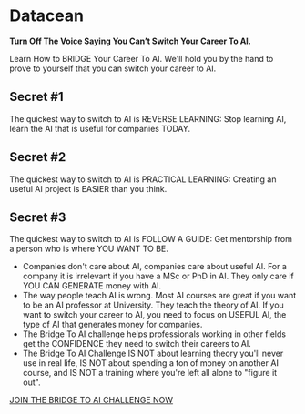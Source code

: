 # Datacean 

**Turn Off The Voice Saying You Can’t Switch Your Career To AI.**

Learn How to BRIDGE Your Career To AI. We'll hold you by the hand to prove to yourself that you can switch your career to AI.

## Secret #1

The quickest way to switch to AI is REVERSE LEARNING:​ Stop learning AI, learn the AI that is useful for companies TODAY.

## Secret #2

The quickest way to switch to AI is PRACTICAL LEARNING: Creating an useful AI project is EASIER than you think.

## Secret #3

The quickest way to switch to AI is FOLLOW A GUIDE:​ ​Get mentorship from a person who is where YOU WANT TO BE.

* Companies don't care about AI, companies care about useful AI. For a company it is irrelevant if you have a MSc or PhD in AI. They only care if YOU CAN GENERATE money with AI.
* The way people teach AI is wrong. Most AI courses are great if you want to be an AI professor at University. They teach the theory of AI. If you want to switch your career to AI, you need to focus on USEFUL AI, the type of AI that generates money for companies.
* The Bridge To AI challenge helps professionals working in other fields get the CONFIDENCE they need to switch their careers to AI.
* The Bridge To AI Challenge IS NOT about learning theory you'll never use in real life, IS NOT about spending a ton of money on another AI course, and IS NOT a training where you're left all alone to "figure it out".

[JOIN THE BRIDGE TO AI CHALLENGE NOW](https://www.datacean.com/bridge-to-ai-challenge)

